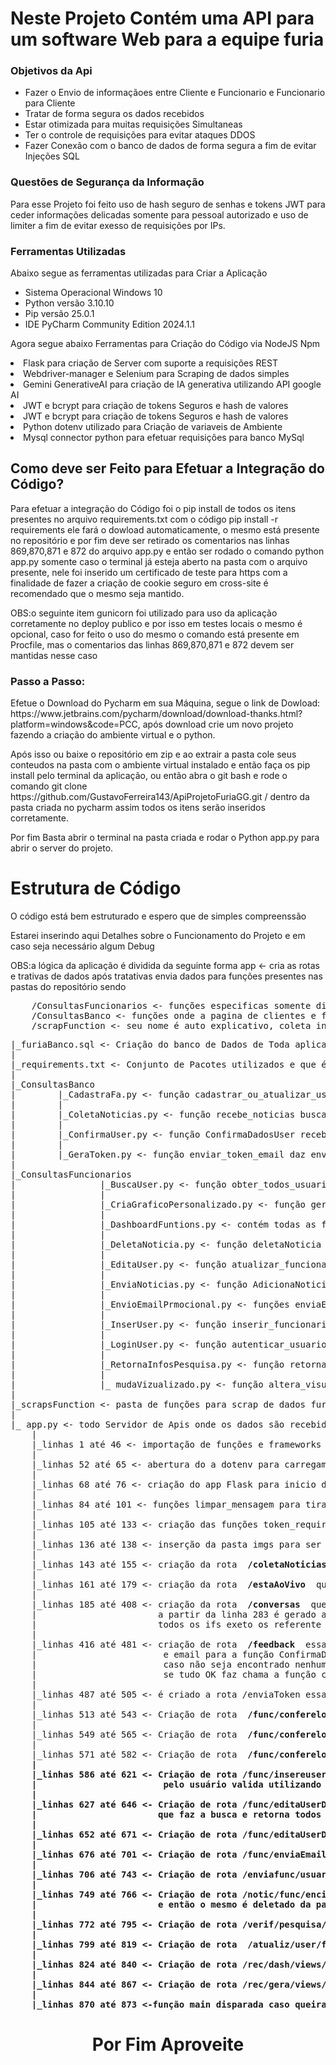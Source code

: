 <h1>Neste Projeto Contém uma API para um software Web para a equipe furia </h1>
<h3>Objetivos da Api</h3>
<ul>
  <li>
    Fazer o Envio de informaçãoes entre Cliente e Funcionario e Funcionario para Cliente
  </li>
  <li>
    Tratar de forma segura os dados recebidos 
  </li>
  <li>
    Estar otimizada para muitas requisições Simultaneas
  </li>
  <li>
    Ter o controle de requisições para evitar ataques DDOS
  </li>
  <li>
    Fazer Conexão com o banco de dados de forma segura a fim de evitar Injeções SQL
  </li>
</ul>
<h3>Questões de Segurança da Informação</h3>
<p>
  Para esse Projeto foi feito uso de hash seguro de senhas e tokens JWT para ceder informações delicadas somente para pessoal autorizado e uso de limiter a fim de evitar exesso de requisições por IPs.
</p>
<h3>Ferramentas Utilizadas</h3>
<p>
  Abaixo segue as ferramentas utilizadas para Criar a Aplicação
</p>
<ul>
  <li>
    Sistema Operacional Windows 10
  </li>
  <li>
    Python versão 3.10.10
  </li>
  <li>
    Pip versão 25.0.1
  </li>
  <li>
    IDE PyCharm Community Edition 2024.1.1
  </li>
</ul>
<p>Agora segue abaixo Ferramentas para Criação do Código via NodeJS Npm</p>
  <li>
    Flask para criação de Server com suporte a requisições REST
  </li>
  <li>
    Webdriver-manager e Selenium para Scraping de dados simples
  </li>
  <li>
    Gemini GenerativeAI para criação de IA generativa utilizando API google AI
  </li>
  <li>
    JWT e bcrypt para criação de tokens Seguros e hash de valores
  </li>
  <li>
    JWT e bcrypt para criação de tokens Seguros e hash de valores
  </li>
  <li>
    Python dotenv utilizado para Criação de variaveis de Ambiente
</li>
<li>
    Mysql connector python para efetuar requisições para banco MySql
</li>
<h2>Como deve ser Feito para Efetuar a Integração do Código?</h2>
<p>
  Para efetuar a integração do Código foi o pip install de todos os itens presentes no arquivo requirements.txt com o código pip install -r requirements ele fará o dowload automaticamente, o mesmo está presente no repositório e por fim deve ser retirado os comentarios nas linhas 869,870,871 e 872 do arquivo app.py e então ser rodado o comando python app.py somente caso o terminal já esteja aberto na pasta com o arquivo presente, nele foi inserido um certificado de teste para https com a finalidade de fazer a criação de cookie seguro em cross-site é recomendado que o mesmo seja mantido.
</p>
<p>OBS:o seguinte item gunicorn foi utilizado para uso da aplicação corretamente no deploy publico e por isso em testes locais o mesmo é opcional, caso for feito o uso do mesmo o comando está presente em Procfile, mas o comentarios das linhas 869,870,871 e 872 devem ser mantidas nesse caso</p>
<h3>
  Passo a Passo:
</h3>
<p>
  Efetue o Download do Pycharm em sua Máquina, segue o link de Dowload: https://www.jetbrains.com/pycharm/download/download-thanks.html?platform=windows&code=PCC, após download crie um novo projeto fazendo a criação do ambiente virtual e o python.
</p>
<p>
  Após isso ou baixe o repositório em zip e ao extrair a pasta cole seus conteudos na pasta com o ambiente virtual instalado e então faça os pip install pelo terminal da aplicação, ou então abra o git bash e rode o comando git clone https://github.com/GustavoFerreira143/ApiProjetoFuriaGG.git / dentro da pasta criada no pycharm assim todos os itens serão inseridos corretamente.
</p>
<p>
  Por fim Basta abrir o terminal na pasta criada e rodar o Python app.py para abrir o server do projeto.
</p>

<h1>Estrutura de Código</h1>
<p>O código está bem estruturado e espero que de simples compreenssão </p>
<p>Estarei inserindo aqui Detalhes sobre o Funcionamento do Projeto e em caso seja necessário algum Debug</p>
<p>OBS:a lógica da aplicação é dividida da seguinte forma app <- cria as rotas e trativas de dados após tratativas envia dados para funções presentes nas pastas do repositório sendo </p>
<pre>
    /ConsultasFuncionarios <- funções especificas somente disponibilizada a funcionarios
    /ConsultasBanco <- funções onde a pagina de clientes e funcionarios podem trabalhar em paralelo
    /scrapFunction <- seu nome é auto explicativo, coleta informações sobre a furia e retorna para uso na página.
</pre>
<pre>
|_furiaBanco.sql <- Criação do banco de Dados de Toda aplicação 
|
|_requirements.txt <- Conjunto de Pacotes utilizados e que é necessário ser feito Download
|   
|_ConsultasBanco
|        |_CadastraFa.py <- função cadastrar_ou_atualizar_usuario onde cadastra fa no banco.
|        |
|        |_ColetaNoticias.py <- função recebe_noticias busca as noticias do banco e retorna.
|        |    
|        |_ConfirmaUser.py <- função ConfirmaDadosUser recebe os dados token, id e email para fazer validação de dados com base no banco.
|        |    
|        |_GeraToken.py <- função enviar_token_email daz envio de token por email ao usuario, armazena no banco e retorna o id do token criado
|
|_ConsultasFuncionarios
|                |_BuscaUser.py <- função obter_todos_usuarios função pesquisa todos ou usuários filtrados de usuarios funcionarios com base em parametro e retorna os valores encontrados
|                |
|                |_CriaGraficoPersonalizado.py <- função gerar_dados_personalizados_grafico, recebe parametros e retorna dados em quantidade refente aos valores solicitados.
|                |
|                |_DashboardFuntions.py <- contém todas as funções pré definidas para coletar informações quantitativas de valores e ser inseridas no dashboard.
|                |
|                |_DeletaNoticia.py <- função deletaNoticia recebe os parametros da noticia especifica e então apaga do banco de dados a informação com base no id e depois apaga a img salva na pasta imgs. 
|                |  
|                |_EditaUser.py <- função atualizar_funcionario recebe informações pelos parametros e então busca pelo id e atualiza todos os dados do funcionario em especifico
|                |
|                |_EnviaNoticias.py <- função AdicionaNoticia recebe informações pelos parametros e então modifica o nome da imagem para formato Year Mouth Day Hour: Minute: Second para inserir uma imagem de texto unico evitando sobrescrição e então salva esses dados no banco
|                |
|                |_EnvioEmailPrmocional.py <- funções enviaEmailUsers e enviaEmailUsers a função enviaEmailUsers pega os parametros digitados pelo usuário retorna os emails dos usuários referentes e então no forEach dos dados chama enviaEmailUsers e então envia os anuncios especificos aos usuários
|                |
|                |_InserUser.py <- função inserir_funcionario_furia cria novo funcionario para acesso ao sistema e converte a senha em hash seguro
|                |
|                |_LoginUser.py <- função autenticar_usuario recebe dados de usuário e então valida as informaçãoes com base nas salvas no sistema.
|                |
|                |_RetornaInfosPesquisa.py <- função retornaUsers retorna dados dos fãns que fizeram as pesquisas do site furia para visualização dos dados de forma personalizada.
|                |    
|                |_ mudaVizualizado.py <- função altera_visualizado altera o status visualizado para true do usuário fazendo com que seus dados sejam setados com já visto.
|
|_scrapsFunction <- pasta de funções para scrap de dados furia.
|         
|_ app.py <- todo Servidor de Apis onde os dados são recebidos.
    |
    |_linhas 1 até 46 <- importação de funções e frameworks necessários para a aplicação
    |
    |_linhas 52 até 65 <- abertura do a dotenv para carregamento de váriaveis de ambiente e Configurações do modelo de IA
    |
    |_linhas 68 até 76 <- criação do app Flask para inicio do server com configurações de CORS e Limiters para segurança do server e inserção, criação de variavel para tornar a pasta imgs uma pasta online
    |
    |_linhas 84 até 101 <- funções limpar_mensagem para tirar caracteres considerados maliciosos e validar_input responsavel por validações de texto a fim de evitar erros cometidos pelo usuario
    |
    |_linhas 105 até 133 <- criação das funções token_required e admin_required, essas funções são as primeiras verificações para páginas protegidas onde para usuários comuns é rodado somente token_required que busca um token JWT valido recebido pelo cliente e para páginas sensiveis é rodado token_required e admin_required que verifica se dentro do token contém o valor que é inserido em sua criação adicionando o tipo de usuario.
    |
    |_linhas 136 até 138 <- inserção da pasta imgs para ser possivel fazer a visualização de arquivos
    |
    |_linhas 143 até 155 <- criação da rota <strong> /coletaNoticias </strong> que é responsavel por chamar a função recebe_noticias() que deve retornar se as noticias atualizadas pelos funcionarios em tempo real.
    |
    |_linhas 161 até 179 <- criação da rota <strong> /estaAoVivo </strong> que é responsavel por chamar a função coletaAoVivo que retorna se a furia está ao vivo ou não no kings league e retorna as informações ao cliente
    |
    |_linhas 185 até 408 <- criação da rota <strong> /conversas </strong> que recebe a mensagem do usuario para a IA, utiliza a função limpar_mensagem presente na linha 84 e então cria o prompt de configuração da IA com as informações que a mesma deve saber sobre a furia e datalhes
    |                       a partir da linha 283 é gerado a resposta para o usuário com base nos conhecimentos da IA e por pré configuração caso seja detectado perguntas especificas a mesma retornas valores pré definidos para disparar os if e elifs especificos   
    |                       todos os ifs exeto os referente ao Kings League utilizam a função obter_dados_player com sua respectiva URL para retornar os dados solicitados com precisão e então por final retorna a resposta personalizada ao usuário
    |
    |_linhas 416 até 481 <- criação de rota <strong> /feedback </strong> essa rota é responsavel pelo recebimento do feedback do usuário completo junto com token de confirmação e dados para dar proceguimento ao salvamento no banco de dados, de inicio ela faz o envio do token, id 
    |                        e email para a função ConfirmaDadosUser que verifica se as informações batem exatamente com a salvas no banco e então da proceguimento depois efetua a verificação de todas as variaveis recebidas formatando da forma esperada para evitar erros e faldes
    |                        caso não seja encontrado nenhuma irregularidade faz uma verificação com IA dos dados para verificação se não há uso de discursos de ódio fraudes e linguagem de baixo calão nos envios e então a mesma retorna valores pré defindos para OK para dados validos e ENCONTRADO para dados irregulares
    |                        se tudo OK faz chama a função cadastrar_ou_atualizar que cadastra novos usuário ou atualiza caso já existentes com base em data recebido
    |    
    |_linhas 487 até 505 <- é criado a rota /enviaToken essa rota é responsavel pelo envio do token de usuário com base no email recebido e então retorna o id da linha em que o token do email especifico foi armazenado a função de envio e retorno do id é enviar_token_email(email)
    |
    |_linhas 513 até 543 <- Criação de rota <strong> /func/conferelogin/login </strong> essa função é especifica para tela de funcionarios, ela recebe dados de email e senha trata os dados e envia para a função autenticar_usuario(email, senha) que por sua vez faz a conferencia de usuário e em caso sucesso retorna o token de usuario, tipo de permissão e se foi sucesso ou não e então o código faz a verificações e retorna o token personalizado por meio de um cookie seguro
    |
    |_linhas 549 até 565 <- Criação de rota <strong> /func/conferelogin/VerificaLogado </strong> que recebe o token de usuário e retorna se o mesmo está logado ou não e se o token é valido
    |
    |_linhas 571 até 582 <- Criação de rota <strong> /func/conferelogin/logout essa função zera a validade atual do token jwt do usuário fazendo o mesmo se tornar inválido e então o mesmo é desvinculado
    |
    |_linhas 586 até 621 <- Criação de rota <strong>/func/insereuserfurioso/user</strong> nesta rota já é iniciado a verificação de token jwt tratadas a partir da linha 105 onde ele verifica se o token existe e se é admin caso seja pega as informações recebidas
    |                        pelo usuário valida utilizando a função de validar_input encontradas a partir da linha 84 e então se tudo ok envia para a função inserir_funcionario_furia que faz a inserção dos dados no banco de dados
    |
    |_linhas 627 até 646 <- Criação de rota <strong>/func/editaUserDados/user</strong> nesta função onde só é autorizado acesso admin ele recebe filtros opcionais e valores referentes ao carregamento de página dinâmica e então chama a função obter_todos_usuarios
    |                       que faz a busca e retorna todos os funcionarios cadastrados no banco de funcionarios e então os retorna ao usuário.     
    |
    |_linhas 652 até 671 <- Criação de rota <strong>/func/editaUserDados/enviar</strong> nesta função onde só é autorizado acesso admin ele recebe alteração de dados de usuário e então envia para atualizar_usuario função onde é atualizados todos os dados com base no id recebido
    |
    |_linhas 676 até 701 <- Criação de rota <strong>/func/enviaEmailusers/aut</strong> essa função onde só é autorizado acesso com token valido, recebe trata dados recebidos para envio de emails para os cliente e então envia os dados para enviaEmailUsers que envia email para todos os clientes que aceitaram a promoção com base no especificado pelo usuário
    |
    |_linhas 706 até 743 <- Criação de rota <strong>/enviafunc/usuario/noticia</strong> essa função onde só é autorizado acesso com token valido, recebe imagem e texto para inserção de nova noticia, é validado o tipo de extenção e se válido envia para a função AdicionaNoticia que salva a imagem em imgs e envia o nome para o banco para futura formatação.
    |
    |_linhas 749 até 766 <- Criação de rota <strong>/notic/func/encia/delet</strong> essa função onde só é autorizado acesso com token valido, recebe informações de noticia para deletar a mesma do banco, após validar as informações chama a função deletaNoticia
    |                       e então o mesmo é deletado da pasta imgs e do banco de dados
    |
    |_linhas 772 até 795 <- Criação de rota <strong>/verif/pesquisa/user/rec</strong> essa função onde só é autorizado acesso com token valido, recebe filtros opcionais enviado pelo usuario e informações de pagina para carregamento dinamico da página de vizualização de FeedBack de Usuários, onde essas informações é enviada para a função retornaUsers e então retorna os valores ao usuário.
    |
    |_linhas 799 até 819 <- Criação de rota <strong> /atualiz/user/fa/view</strong> essa função onde só é autorizado acesso com token valido, recebe o id do fan para atualizar como visualizado a sua respectiva carterinha de dados, a função de atualização é a altera_vizualizado(id).
    |
    |_linhas 824 até 840 <- Criação de rota <strong>/rec/dash/views/user</strong> essa função onde só é autorizado acesso com token valido, dispara diversas funções que retornam dados personalizados para inserção em gráficos de rendimento.
    |
    |_linhas 844 até 867 <- Criação de rota <strong>/rec/gera/views/grafic</strong> essa função onde só é autorizado usuarios com token admin faz o retorno de pesquisas personalizadas para criação de tabela dinâmica instantanea a função que recebe os dados para inserir na tabela é a gerar_dados_personalizados_grafico
    |
    |_linhas 870 até 873 <-função main disparada caso queira iniciar o servidor local sem gunicorn. 
</pre>
<h1 align="center">Por Fim Aproveite</h1>

